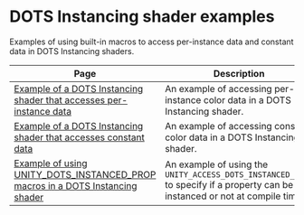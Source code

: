 # DOTS Instancing shader examples

Examples of using built-in macros to access per-instance data and constant data in DOTS Instancing shaders.

| **Page** | **Description** |
| --- | --- |
| [Example of a DOTS Instancing shader that accesses per-instance data](dots-instancing-shaders-per-instance.md) | An example of accessing per-instance color data in a DOTS Instancing shader. |
| [Example of a DOTS Instancing shader that accesses constant data](dots-instancing-shaders-constant.md) | An example of accessing constant color data in a DOTS Instancing shader. |
| [Example of using UNITY_DOTS_INSTANCED_PROP macros in a DOTS Instancing shader](dots-instancing-shaders-unity-dots-instanced-prop.md) | An example of using the `UNITY_ACCESS_DOTS_INSTANCED_PROP` to specify if a property can be instanced or not at compile time. |
